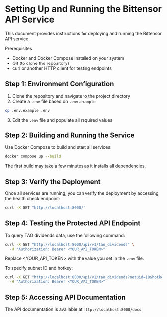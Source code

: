 # Setting Up and Running the Bittensor API Service

This document provides instructions for deploying and running the Bittensor API service.

Prerequisites

- Docker and Docker Compose installed on your system
- Git (to clone the repository)
- curl or another HTTP client for testing endpoints

## Step 1: Environment Configuration

1. Clone the repository and navigate to the project directory
2. Create a `.env` file based on `.env.example`
```bash
cp .env.example .env
```
3. Edit the `.env` file and populate all required values

## Step 2: Building and Running the Service

Use Docker Compose to build and start all services:
```bash
docker compose up --build
```

The first build may take a few minutes as it installs all dependencies.

## Step 3: Verify the Deployment

Once all services are running, you can verify the deployment by accessing the health check endpoint:

```bash
curl -X GET "http://localhost:8000/"
```

## Step 4: Testing the Protected API Endpoint

To query TAO dividends data, use the following command:

```bash
curl -X GET "http://localhost:8000/api/v1/tao_dividends" \
  -H "Authorization: Bearer <YOUR_API_TOKEN>"
```

Replace <YOUR_API_TOKEN> with the value you set in the `.env` file.

To specify subnet ID and hotkey:

```bash
curl -X GET "http://localhost:8000/api/v1/tao_dividends?netuid=18&hotkey=5FFApaS75bv5pJHfAp2FVLBj9ZaXuFDjEypsaBNc1wCfe52v" \
  -H "Authorization: Bearer <YOUR_API_TOKEN>"
```

## Step 5: Accessing API Documentation

The API documentation is available at `http://localhost:8000/docs`

